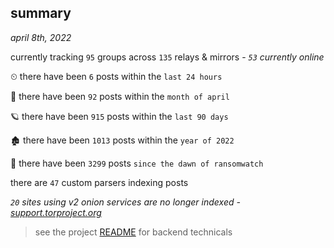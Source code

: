 
## summary
_april 8th, 2022_

currently tracking `95` groups across `135` relays & mirrors - _`53` currently online_

⏲ there have been `6` posts within the `last 24 hours`

🦈 there have been `92` posts within the `month of april`

🪐 there have been `915` posts within the `last 90 days`

🏚 there have been `1013` posts within the `year of 2022`

🦕 there have been `3299` posts `since the dawn of ransomwatch`

there are `47` custom parsers indexing posts

_`20` sites using v2 onion services are no longer indexed - [support.torproject.org](https://support.torproject.org/onionservices/v2-deprecation/)_

> see the project [README](https://github.com/thetanz/ransomwatch#ransomwatch--) for backend technicals
